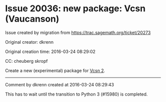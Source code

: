# Issue 20036: new package: Vcsn (Vaucanson)

Issue created by migration from https://trac.sagemath.org/ticket/20273

Original creator: dkrenn

Original creation time: 2016-03-24 08:29:02

CC:  cheuberg skropf

Create a new (experimental) package for [Vcsn 2](https://gitlab.lrde.epita.fr/vcsn/vcsn).


---

Comment by dkrenn created at 2016-03-24 08:29:43

This has to wait until the transition to Python 3 (#15980) is completed.
